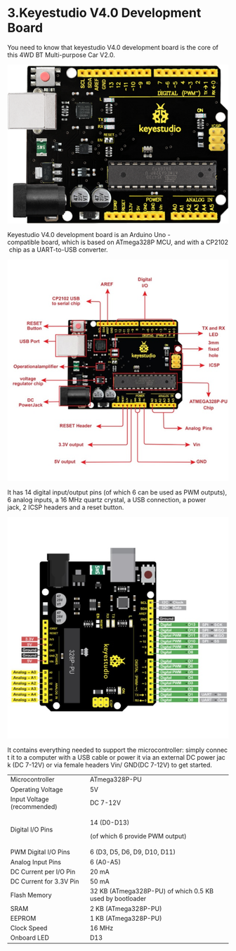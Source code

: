 # 3.Keyestudio V4.0 Development Board

You need to know that keyestudio V4.0 development board is the core of
this 4WD BT Multi-purpose Car V2.0.

![](/media/4a9093e1b4ad333c296aa18441ca3c0e.png)

Keyestudio V4.0 development board is an Arduino Uno -compatible board, which is based on ATmega328P MCU, and with a CP2102 chip as a UART-to-USB converter.  

![](/media/90e3efbcae2f75e4c40a6bb9c616365e.jpeg)

It has 14 digital input/output pins (of which 6 can be used as PWM outputs), 6 analog inputs, a 16 MHz quartz crystal, a USB connection, a power
jack, 2 ICSP headers and a reset button.

![](/media/95bcb6f3d82a26fd7286459f2e5dd2e6.jpeg)

It contains everything needed to support the microcontroller: simply connect it to a computer with a USB cable or power it via an external DC power jack (DC 7-12V) or via female headers Vin/ GND(DC 7-12V) to get started.

<table>
<tbody>
<tr class="odd">
<td>Microcontroller</td>
<td>ATmega328P-PU</td>
</tr>
<tr class="even">
<td>Operating Voltage</td>
<td>5V</td>
</tr>
<tr class="odd">
<td>Input Voltage (recommended)</td>
<td>DC 7-12V</td>
</tr>
<tr class="even">
<td>Digital I/O Pins</td>
<td><p>14 (D0-D13)</p>
<p>(of which 6 provide PWM output)</p></td>
</tr>
<tr class="odd">
<td>PWM Digital I/O Pins</td>
<td>6 (D3, D5, D6, D9, D10, D11)</td>
</tr>
<tr class="even">
<td>Analog Input Pins</td>
<td>6 (A0-A5)</td>
</tr>
<tr class="odd">
<td>DC Current per I/O Pin</td>
<td>20 mA</td>
</tr>
<tr class="even">
<td>DC Current for 3.3V Pin</td>
<td>50 mA</td>
</tr>
<tr class="odd">
<td>Flash Memory</td>
<td>32 KB (ATmega328P-PU) of which 0.5 KB used by bootloader</td>
</tr>
<tr class="even">
<td>SRAM</td>
<td>2 KB (ATmega328P-PU)</td>
</tr>
<tr class="odd">
<td>EEPROM</td>
<td>1 KB (ATmega328P-PU)</td>
</tr>
<tr class="even">
<td>Clock Speed</td>
<td>16 MHz</td>
</tr>
<tr class="odd">
<td>Onboard LED</td>
<td>D13</td>
</tr>
</tbody>
</table>
